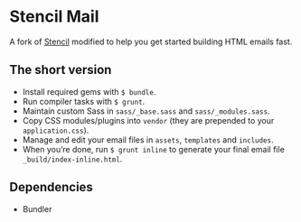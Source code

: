 # Stencil Mail

A fork of [Stencil](http://github.com/micdijkstra/stencil) modified to help you get started building HTML emails fast.

## The short version
+ Install required gems with `$ bundle`.
+ Run compiler tasks with `$ grunt`.
+ Maintain custom Sass in `sass/_base.sass` and `sass/_modules.sass`.
+ Copy CSS modules/plugins into `vendor` (they are prepended to your `application.css`).
+ Manage and edit your email files in `assets`, `templates` and `includes`.
+ When you’re done, run `$ grunt inline` to generate your final email file `_build/index-inline.html`.

## Dependencies

+ Bundler